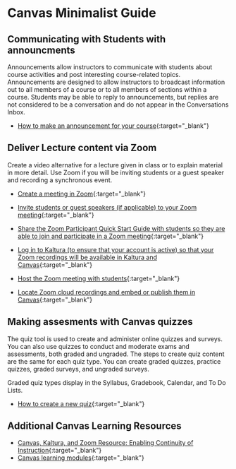 # Canvas Minimalist Guide

## Communicating with Students with announcments

Announcements allow instructors to communicate with students about course activities and post interesting course-related topics. Announcements are designed to allow instructors to broadcast information out to all members of a course or to all members of sections within a course. Students may be able to reply to announcements, but replies are not considered to be a conversation and do not appear in the Conversations Inbox.

* [How to make an announcement for your course](https://vimeo.com/72222376){:target="_blank"}

## Deliver Lecture content via Zoom 

Create a video alternative for a lecture given in class or to explain material in more detail. Use Zoom if you will be inviting students or a guest speaker and recording a synchronous event. 

* [Create a meeting in Zoom](https://itld.psu.edu/learning-path/zoom-learning-path-hosts#create-your-first-meeting){:target="_blank"}

* [Invite students or guest speakers (if applicable) to your Zoom meeting](https://support.zoom.us/hc/en-us/articles/201362183-How-Do-I-Invite-Others-To-Join-a-Meeting-#web){:target="_blank"}

* [Share the Zoom Participant Quick Start Guide with students so they are able to join and participate in a Zoom meeting](https://itld.psu.edu/training/participating-zoom-meeting-quick-start-guide){:target="_blank"}

* [Log in to Kaltura (to ensure that your account is active) so that your Zoom recordings will be available in Kaltura and Canvas](https://psu.mediaspace.kaltura.com){:target="_blank"}

* [Host the Zoom meeting with students](http://itld.psu.edu/training/host-zoom-meeting-or-webinar-quick-start-guide){:target="_blank"}

* [Locate Zoom cloud recordings and embed or publish them in Canvas](https://pennstate.service-now.com/kb?id=kb_article_view&sysparm_article=KB0011725&sys_kb_id=8eb796d11b52ff40ec6a7661cd4bcbcd){:target="_blank"}


## Making assesments with Canvas quizzes

The quiz tool is used to create and administer online quizzes and surveys. You can also use quizzes to conduct and moderate exams and assessments, both graded and ungraded. The steps to create quiz content are the same for each quiz type.  You can create graded quizzes, practice quizzes, graded surveys, and ungraded surveys.

Graded quiz types display in the Syllabus, Gradebook, Calendar, and To Do Lists.

* [How to create a new quiz](https://vimeo.com/72004689){:target="_blank"}

## Additional Canvas Learning Resources
* [Canvas, Kaltura, and Zoom Resource: Enabling Continuity of Instruction](https://itld.psu.edu/training/canvas-kaltura-and-zoom-resource-enabling-continuity-instruction#lecture){:target="_blank"}
* [Canvas learning modules](https://psu.instructure.com/courses/1741795/modules){:target="_blank"}

